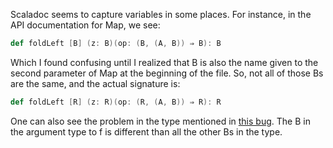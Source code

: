 Scaladoc seems to capture variables in some places. For instance, in the API documentation for Map, we see:

```scala
def foldLeft [B] (z: B)(op: (B, (A, B)) ⇒ B): B
```

Which I found confusing until I realized that B is also the name given to the second parameter of Map at the beginning of the file. So, not all of those Bs are the same, and the actual signature is:

```scala
def foldLeft [R] (z: R)(op: (R, (A, B)) ⇒ R): R
```

One can also see the problem in the type mentioned in [this bug](https://issues.scala-lang.org/browse/SI-3448). The B in the argument type to f is different than all the other Bs in the type.
